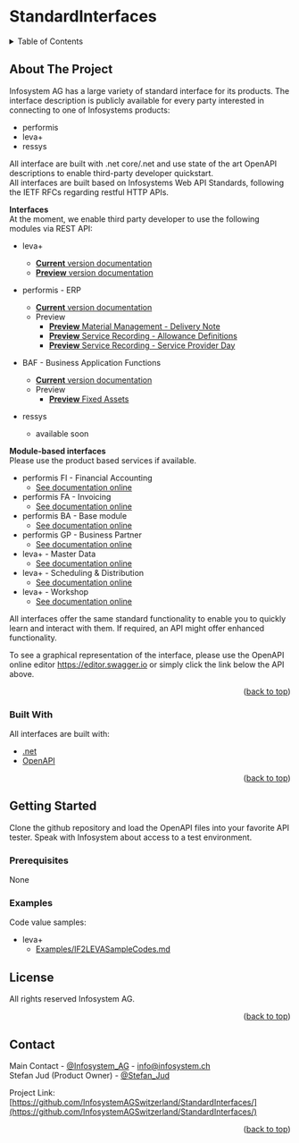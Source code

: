 # StandardInterfaces

<!-- TABLE OF CONTENTS -->
<details>
  <summary>Table of Contents</summary>
  <ol>
    <li>
      <a href="#about-the-project">About The Project</a>
      <ul>
        <li><a href="#built-with">Built With</a></li>
      </ul>
    </li>
    <li>
      <a href="#getting-started">Getting Started</a>
      <ul>
        <li><a href="#prerequisites">Prerequisites</a></li>
      </ul>
    </li>
    <li><a href="#license">License</a></li>
    <li><a href="#contact">Contact</a></li>
  </ol>
</details>



<!-- ABOUT THE PROJECT -->
## About The Project
Infosystem AG has a large variety of standard interface for its products. The interface description is publicly available for every party interested 
in connecting to one of Infosystems products:  
* performis
* leva+
* ressys

All interface are built with .net core/.net and use state of the art OpenAPI descriptions to enable third-party developer quickstart.<br>
All interfaces are built based on Infosystems Web API Standards, following the IETF RFCs regarding restful HTTP APIs.

<b>Interfaces</b><br>
At the moment, we enable third party developer to use the following modules via REST API:
- leva+
  - <a href="https://redocly.github.io/redoc/?url=https://raw.githubusercontent.com/InfosystemAGSwitzerland/StandardInterfaces/master/IF2leva.json&nocors" target="_blank"><b>Current</b> version documentation</a>
  - <a href="https://redocly.github.io/redoc/?url=https://raw.githubusercontent.com/InfosystemAGSwitzerland/StandardInterfaces/master/Preview/IF2leva%20-%20Preview.json&nocors" target="_blank"><b>Preview</b> version documentation</a>
  
- performis - ERP
  - <a href="https://redocly.github.io/redoc/?url=https://raw.githubusercontent.com/InfosystemAGSwitzerland/StandardInterfaces/master/IF2performis.json&nocors" target="_blank"><b>Current</b> version documentation</a>
  - Preview
    - <a href="https://redocly.github.io/redoc/?url=https://raw.githubusercontent.com/InfosystemAGSwitzerland/StandardInterfaces/master/Preview/IF2performis_material_management_deliveryNote.json&nocors" target="_blank"><b>Preview</b> Material Management - Delivery Note</a>
    - <a href="https://redocly.github.io/redoc/?url=https://raw.githubusercontent.com/InfosystemAGSwitzerland/StandardInterfaces/master/Preview/IF2performis_service_recording_allowance_definition.json&nocors" target="_blank"><b>Preview</b> Service Recording - Allowance Definitions</a>
    - <a href="https://redocly.github.io/redoc/?url=https://raw.githubusercontent.com/InfosystemAGSwitzerland/StandardInterfaces/master/Preview/IF2performis_service_recording_service_provider_day.json&nocors" target="_blank"><b>Preview</b> Service Recording - Service Provider Day</a>
  
- BAF - Business Application Functions
  - <a href="https://redocly.github.io/redoc/?url=https://raw.githubusercontent.com/InfosystemAGSwitzerland/StandardInterfaces/master/IF2BAF.json&nocors" target="_blank"><b>Current</b> version documentation</a>
  - Preview
    - <a href="https://redocly.github.io/redoc/?url=https://raw.githubusercontent.com/InfosystemAGSwitzerland/StandardInterfaces/master/Preview/IF2BAF_fixed_assets.json&nocors" target="_blank"><b>Preview</b> Fixed Assets</a>



- ressys
  - available soon


<b>Module-based interfaces</b><br>
Please use the product based services if available.
- performis FI - Financial Accounting
  - <a href="https://redocly.github.io/redoc/?url=https://raw.githubusercontent.com/InfosystemAGSwitzerland/StandardInterfaces/master/Module-Based/IF2FI3.json&nocors" target="_blank">See documentation online</a>
- performis FA - Invoicing
  - <a href="https://redocly.github.io/redoc/?url=https://raw.githubusercontent.com/InfosystemAGSwitzerland/StandardInterfaces/master/Module-Based/IF2FA3.json&nocors" target="_blank">See documentation online</a>
- performis BA - Base module
  - <a href="https://redocly.github.io/redoc/?url=https://raw.githubusercontent.com/InfosystemAGSwitzerland/StandardInterfaces/master/Module-Based/IF2BA3.json&nocors" target="_blank">See documentation online</a>
- performis GP - Business Partner
  - <a href="https://redocly.github.io/redoc/?url=https://raw.githubusercontent.com/InfosystemAGSwitzerland/StandardInterfaces/master/Module-Based/IF2GP3.json&nocors" target="_blank">See documentation online</a>
- leva+ - Master Data
  - <a href="https://redocly.github.io/redoc/?url=https://raw.githubusercontent.com/InfosystemAGSwitzerland/StandardInterfaces/master/Module-Based/IF2BBA3.json&nocors" target="_blank">See documentation online</a>
- leva+ - Scheduling & Distribution
  - <a href="https://redocly.github.io/redoc/?url=https://raw.githubusercontent.com/InfosystemAGSwitzerland/StandardInterfaces/master/Module-Based/IF2BHTR3.json&nocors" target="_blank">See documentation online</a>
- leva+ - Workshop
  - <a href="https://redocly.github.io/redoc/?url=https://raw.githubusercontent.com/InfosystemAGSwitzerland/StandardInterfaces/master/Module-Based/IF2BWKST3.json&nocors" target="_blank">See documentation online</a>

All interfaces offer the same standard functionality to enable you to quickly learn and interact with them. If required, an API might offer enhanced functionality.

To see a graphical representation of the interface, please use the OpenAPI online editor https://editor.swagger.io or simply click the link below the API above.

<p align="right">(<a href="#top">back to top</a>)</p>

### Built With

All interfaces are built with:
* [.net](https://dotnet.microsoft.com/en-us/)
* [OpenAPI](https://swagger.io/specification/)

<p align="right">(<a href="#top">back to top</a>)</p>

<!-- GETTING STARTED -->
## Getting Started

Clone the github repository and load the OpenAPI files into your favorite API tester.
Speak with Infosystem about access to a test environment.

### Prerequisites

None

### Examples

Code value samples:
- leva+
  - <a href="https://raw.githubusercontent.com/InfosystemAGSwitzerland/StandardInterfaces/master/Examples/IF2LEVASampleCodes.md" target="_blank">Examples/IF2LEVASampleCodes.md</a>

<!-- LICENSE -->
## License
All rights reserved Infosystem AG.

<p align="right">(<a href="#top">back to top</a>)</p>


<!-- CONTACT -->
## Contact

Main Contact - [@Infosystem_AG](https://twitter.com/Infosystem_AG) - info@infosystem.ch<br>
Stefan Jud (Product Owner) - [@Stefan_Jud](https://www.linkedin.com/in/stefan-jud-4ba82b63/)

Project Link: [https://github.com/InfosystemAGSwitzerland/StandardInterfaces/](https://github.com/InfosystemAGSwitzerland/StandardInterfaces/)

<p align="right">(<a href="#top">back to top</a>)</p>

